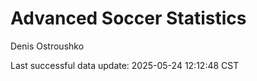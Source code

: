 # Advanced Soccer Statistics
Denis Ostroushko

<!-- gfm -->

Last successful data update: 2025-05-24 12:12:48 CST
